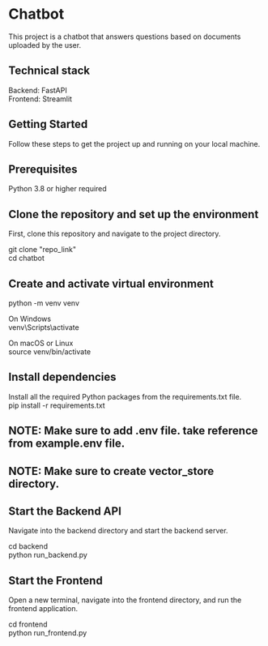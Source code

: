 # Chatbot
This project is a chatbot that answers questions based on documents uploaded by the user. 

## Technical stack
Backend: FastAPI  
Frontend: Streamlit

## Getting Started
Follow these steps to get the project up and running on your local machine.  

## Prerequisites
Python 3.8 or higher required

## Clone the repository and set up the environment
First, clone this repository and navigate to the project directory.  

git clone "repo_link"  
cd chatbot

## Create and activate virtual environment
python -m venv venv  

On Windows  
venv\Scripts\activate  

On macOS or Linux  
source venv/bin/activate

## Install dependencies
Install all the required Python packages from the requirements.txt file.  
pip install -r requirements.txt

## NOTE: Make sure to add .env file. take reference from example.env file.
## NOTE: Make sure to create vector_store directory.

## Start the Backend API
Navigate into the backend directory and start the backend server.  

cd backend  
python run_backend.py

## Start the Frontend
Open a new terminal, navigate into the frontend directory, and run the frontend application.  

cd frontend  
python run_frontend.py
